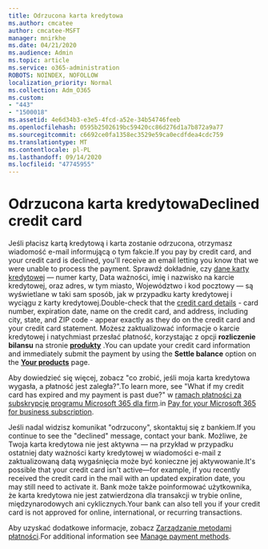 ```yaml
---
title: Odrzucona karta kredytowa
ms.author: cmcatee
author: cmcatee-MSFT
manager: mnirkhe
ms.date: 04/21/2020
ms.audience: Admin
ms.topic: article
ms.service: o365-administration
ROBOTS: NOINDEX, NOFOLLOW
localization_priority: Normal
ms.collection: Adm_O365
ms.custom:
- "443"
- "1500018"
ms.assetid: 4e6d34b3-e3e5-4fcd-a52e-34b54746feeb
ms.openlocfilehash: 0595b2502619bc59420cc86d276d1a7b872a9a77
ms.sourcegitcommit: c6692ce0fa1358ec3529e59ca0ecdfdea4cdc759
ms.translationtype: MT
ms.contentlocale: pl-PL
ms.lasthandoff: 09/14/2020
ms.locfileid: "47745955"
---
```

# <a name="declined-credit-card"></a><span data-ttu-id="21dae-102">Odrzucona karta kredytowa</span><span class="sxs-lookup"><span data-stu-id="21dae-102">Declined credit card</span></span>

<span data-ttu-id="21dae-103">Jeśli płacisz kartą kredytową i karta zostanie odrzucona, otrzymasz wiadomość e-mail informującą o tym fakcie.</span><span class="sxs-lookup"><span data-stu-id="21dae-103">If you pay by credit card, and your credit card is declined, you'll receive an email letting you know that we were unable to process the payment.</span></span> <span data-ttu-id="21dae-104">Sprawdź dokładnie, czy [dane karty kredytowej](https://go.microsoft.com/fwlink/p/?linkid=842054) — numer karty, Data ważności, imię i nazwisko na karcie kredytowej, oraz adres, w tym miasto, Województwo i kod pocztowy — są wyświetlane w taki sam sposób, jak w przypadku karty kredytowej i wyciągu z karty kredytowej.</span><span class="sxs-lookup"><span data-stu-id="21dae-104">Double-check that the [credit card details](https://go.microsoft.com/fwlink/p/?linkid=842054) - card number, expiration date, name on the credit card, and address, including city, state, and ZIP code - appear exactly as they do on the credit card and your credit card statement.</span></span> <span data-ttu-id="21dae-105">Możesz zaktualizować informacje o karcie kredytowej i natychmiast przesłać płatność, korzystając z opcji **rozliczenie bilansu** na stronie **[produkty](https://go.microsoft.com/fwlink/p/?linkid=842054)** .</span><span class="sxs-lookup"><span data-stu-id="21dae-105">You can update your credit card information and immediately submit the payment by using the **Settle balance** option on the **[Your products](https://go.microsoft.com/fwlink/p/?linkid=842054)** page.</span></span> 

<span data-ttu-id="21dae-106">Aby dowiedzieć się więcej, zobacz "co zrobić, jeśli moja karta kredytowa wygasła, a płatność jest zaległa?".</span><span class="sxs-lookup"><span data-stu-id="21dae-106">To learn more, see "What if my credit card has expired and my payment is past due?"</span></span> <span data-ttu-id="21dae-107">w [ramach płatności za subskrypcję programu Microsoft 365 dla firm](https://docs.microsoft.com/microsoft-365/commerce/billing-and-payments/pay-for-your-subscription#what-if-my-credit-card-was-declined-and-my-payment-is-past-due).</span><span class="sxs-lookup"><span data-stu-id="21dae-107">in [Pay for your Microsoft 365 for business subscription](https://docs.microsoft.com/microsoft-365/commerce/billing-and-payments/pay-for-your-subscription#what-if-my-credit-card-was-declined-and-my-payment-is-past-due).</span></span>
  
<span data-ttu-id="21dae-108">Jeśli nadal widzisz komunikat "odrzucony", skontaktuj się z bankiem.</span><span class="sxs-lookup"><span data-stu-id="21dae-108">If you continue to see the "declined" message, contact your bank.</span></span> <span data-ttu-id="21dae-109">Możliwe, że Twoja karta kredytowa nie jest aktywna — na przykład w przypadku ostatniej daty ważności karty kredytowej w wiadomości e-mail z zaktualizowaną datą wygaśnięcia może być konieczne jej aktywowanie.</span><span class="sxs-lookup"><span data-stu-id="21dae-109">It's possible that your credit card isn't active—for example, if you recently received the credit card in the mail with an updated expiration date, you may still need to activate it.</span></span> <span data-ttu-id="21dae-110">Bank może także poinformować użytkownika, że karta kredytowa nie jest zatwierdzona dla transakcji w trybie online, międzynarodowych ani cyklicznych.</span><span class="sxs-lookup"><span data-stu-id="21dae-110">Your bank can also tell you if your credit card is not approved for online, international, or recurring transactions.</span></span>
  
<span data-ttu-id="21dae-111">Aby uzyskać dodatkowe informacje, zobacz [Zarządzanie metodami płatności](https://docs.microsoft.com/microsoft-365/commerce/billing-and-payments/manage-payment-methods).</span><span class="sxs-lookup"><span data-stu-id="21dae-111">For additional information see [Manage payment methods](https://docs.microsoft.com/microsoft-365/commerce/billing-and-payments/manage-payment-methods).</span></span>